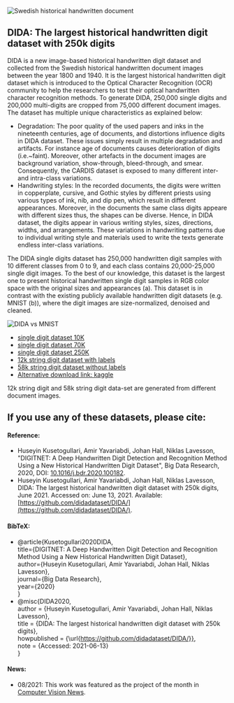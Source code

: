 ![Swedish historical handwritten document](https://ars.els-cdn.com/content/image/1-s2.0-S2214579620300502-gr001.jpg)

## DIDA: The largest historical handwritten digit dataset with 250k digits
DIDA is a new image-based historical handwritten digit dataset and collected from the Swedish historical handwritten document images between the year 1800 and 1940. It is the largest historical handwritten digit dataset which is introduced to the Optical Character Recognition (OCR) community to help the researchers to test their optical handwritten character recognition methods. To generate DIDA, 250,000 single digits and 200,000 multi-digits are cropped from 75,000 different document images. The dataset has multiple unique characteristics as explained below:

* Degradation: The poor quality of the used papers and inks in the nineteenth centuries, age of documents, and distortions influence digits in DIDA dataset. These issues simply result in multiple degradation and artifacts. For instance age of documents causes deterioration of digits (i.e.~faint). Moreover, other artefacts in the document images are background variation, show-through, bleed-through, and smear. Consequently, the CARDIS dataset is exposed to many different inter- and intra-class variations.
* Handwriting styles: In the recorded documents, the digits were written in copperplate, cursive, and Gothic styles by different priests using various types of ink, nib, and dip pen, which result in different appearances. Moreover, in the documents the same class digits appeare with different sizes thus, the shapes can be diverse. Hence, in DIDA dataset, the digits appear in various writing styles, sizes, directions, widths, and arrangements. These variations in handwriting patterns due to individual writing style and materials used to write the texts generate endless inter-class variations.

The DIDA single digits dataset has 250,000 handwritten digit samples with 10 different classes from 0 to 9, and each class contains 20,000-25,000 single digit images. To the best of our knowledge, this dataset is the largest one to present historical handwritten single digit samples in RGB color space with the original sizes and appearances (a). This dataset is in contrast with the existing publicly available handwritten digit datasets (e.g. MNIST (b)), where the digit images are size-normalized, denoised and cleaned.

![DIDA vs MNIST](https://ars.els-cdn.com/content/image/1-s2.0-S2214579620300502-gr004.jpg)

* [single digit dataset 10K](https://drive.google.com/file/d/1d-U-lxIoS5QuPEYPvHA2-Bm4pULsTb06/view?usp=sharing)
* [single digit dataset 70K](https://drive.google.com/file/d/1WOlgL8itWZ0bTelgQcORzltnaFR2vkQy/view?usp=sharing)
* [single digit dataset 250K](https://drive.google.com/file/d/1J-NZFBdxqUQuY2mu3aBexhfiY6WUFlCn/view?ts=60f97e6c) 
* [12k string digit dataset with labels](https://drive.google.com/file/d/1hwfyCCmEWRUfF0YpQyO-G1m5keRUif3K/view?usp=sharing)
* [58k string digit dataset without labels](https://www.kaggle.com/ayavariabdi/didadataset?select=58k+Digit_String_without_label)
* [Alternative download link: kaggle](https://www.kaggle.com/ayavariabdi/didadataset)

 12k string digit and 58k string digit data-set are generated from different document images. 

## If you use any of these datasets, please cite:
#### Reference:

* Huseyin Kusetogullari, Amir Yavariabdi, Johan Hall, Niklas Lavesson, "DIGITNET: A Deep Handwritten Digit Detection and Recognition Method Using a New Historical                  Handwritten Digit Dataset", Big Data Research, 2020, DOI: [10.1016/j.bdr.2020.100182](https://doi.org/10.1016/j.bdr.2020.100182).
* Huseyin Kusetogullari, Amir Yavariabdi, Johan Hall, Niklas Lavesson, DIDA: The largest historical handwritten digit dataset with 250k digits, June 2021. Accessed on: June 13,        2021. Available: [https://github.com/didadataset/DIDA/](https://github.com/didadataset/DIDA/). 

#### BibTeX:
* @article{Kusetogullari2020DIDA,  
           title={DIGITNET: A Deep Handwritten Digit Detection and Recognition Method Using a New Historical Handwritten Digit Dataset},  
           author={Huseyin Kusetogullari, Amir Yavariabdi, Johan Hall, Niklas Lavesson},  
           journal={Big Data Research},  
           year={2020}  
           }
* @misc{DIDA2020,  
       author = {Huseyin Kusetogullari, Amir Yavariabdi, Johan Hall, Niklas Lavesson},    
       title = {DIDA: The largest historical handwritten digit dataset with 250k digits},    
       howpublished = {\url{https://github.com/didadataset/DIDA/}},  
       note = {Accessed: 2021-06-13}  
       }
#### News:
* 08/2021: This work was featured as the project of the month in [Computer Vision News](https://www.rsipvision.com/ComputerVisionNews-2021August/28/).
